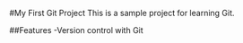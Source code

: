 #My First Git Project
This is a sample project for learning Git. 
 
##Features
-Version control with Git
